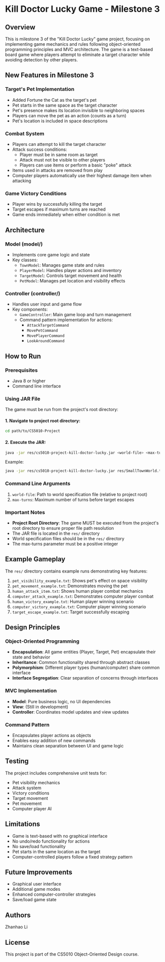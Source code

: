# Kill Doctor Lucky Game - Milestone 3

## Overview

This is milestone 3 of the "Kill Doctor Lucky" game project, focusing on implementing game mechanics and rules following
object-oriented programming principles and MVC architecture. The game is a text-based board game where players attempt
to eliminate a target character while avoiding detection by other players.

## New Features in Milestone 3

### Target's Pet Implementation

- Added Fortune the Cat as the target's pet
- Pet starts in the same space as the target character
- Pet's presence makes its location invisible to neighboring spaces
- Players can move the pet as an action (counts as a turn)
- Pet's location is included in space descriptions

### Combat System

- Players can attempt to kill the target character
- Attack success conditions:
    - Player must be in same room as target
    - Attack must not be visible to other players
    - Players can use items or perform a basic "poke" attack
- Items used in attacks are removed from play
- Computer players automatically use their highest damage item when attacking

### Game Victory Conditions

- Player wins by successfully killing the target
- Target escapes if maximum turns are reached
- Game ends immediately when either condition is met

## Architecture

### Model (model/)

- Implements core game logic and state
- Key classes:
    - `TownModel`: Manages game state and rules
    - `PlayerModel`: Handles player actions and inventory
    - `TargetModel`: Controls target movement and health
    - `PetModel`: Manages pet location and visibility effects

### Controller (controller/)

- Handles user input and game flow
- Key components:
    - `GameController`: Main game loop and turn management
    - Command pattern implementation for actions:
        - `AttackTargetCommand`
        - `MovePetCommand`
        - `MovePlayerCommand`
        - `LookAroundCommand`

## How to Run

### Prerequisites

- Java 8 or higher
- Command line interface

### Using JAR File

The game must be run from the project's root directory:

#### 1. Navigate to project root directory:

```bash
cd path/to/CS5010-Project
```

#### 2. Execute the JAR:

```bash
java -jar res/cs5010-project-kill-doctor-lucky.jar <world-file> <max-turns>
```

Example:

```bash
java -jar res/cs5010-project-kill-doctor-lucky.jar res/SmallTownWorld.txt 50
```

### Command Line Arguments

1. `world-file`: Path to world specification file (relative to project root)
2. `max-turns`: Maximum number of turns before target escapes

### Important Notes

- **Project Root Directory**: The game MUST be executed from the project's root directory to ensure proper file path
  resolution
- The JAR file is located in the `res/` directory
- World specification files should be in the `res/` directory
- The max-turns parameter must be a positive integer

## Example Gameplay

The `res/` directory contains example runs demonstrating key features:

1. `pet_visibility_example.txt`: Shows pet's effect on space visibility
2. `pet_movement_example.txt`: Demonstrates moving the pet
3. `human_attack_item.txt`: Shows human player combat mechanics
4. `computer_attack_example.txt`: Demonstrates computer player combat
5. `human_victory_example.txt`: Human player winning scenario
6. `computer_victory_example.txt`: Computer player winning scenario
7. `target_escape_example.txt`: Target successfully escaping

## Design Principles

### Object-Oriented Programming

- **Encapsulation**: All game entities (Player, Target, Pet) encapsulate their state and behavior
- **Inheritance**: Common functionality shared through abstract classes
- **Polymorphism**: Different player types (human/computer) share common interface
- **Interface Segregation**: Clear separation of concerns through interfaces

### MVC Implementation

- **Model**: Pure business logic, no UI dependencies
- **View**: (Still in development)
- **Controller**: Coordinates model updates and view updates

### Command Pattern

- Encapsulates player actions as objects
- Enables easy addition of new commands
- Maintains clean separation between UI and game logic

## Testing

The project includes comprehensive unit tests for:

- Pet visibility mechanics
- Attack system
- Victory conditions
- Target movement
- Pet movement
- Computer player AI

## Limitations

- Game is text-based with no graphical interface
- No undo/redo functionality for actions
- No save/load functionality
- Pet starts in the same location as the target
- Computer-controlled players follow a fixed strategy pattern

## Future Improvements

- Graphical user interface
- Additional game modes
- Enhanced computer-controller strategies
- Save/load game state

## Authors

Zhanhao Li

## License

This project is part of the CS5010 Object-Oriented Design course.